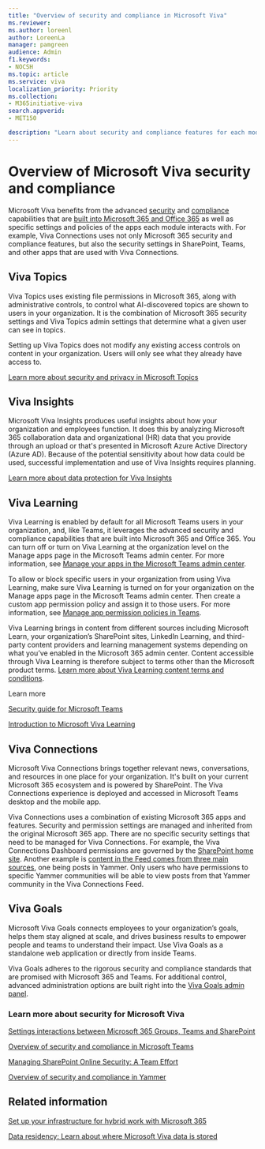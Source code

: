 ```yaml
---
title: "Overview of security and compliance in Microsoft Viva"
ms.reviewer: 
ms.author: loreenl
author: LoreenLa
manager: pamgreen
audience: Admin
f1.keywords:
- NOCSH
ms.topic: article
ms.service: viva
localization_priority: Priority
ms.collection:  
- M365initiative-viva
search.appverid:
- MET150

description: "Learn about security and compliance features for each module in Microsoft Viva"
---
```

# Overview of Microsoft Viva security and compliance
  
Microsoft Viva benefits from the advanced [security](/microsoft-365/security/microsoft-365-zero-trust) and [compliance](/microsoft-365/compliance/compliance-quick-tasks) capabilities that are [built into Microsoft 365 and Office 365](/microsoft-365/security) as well as specific settings and policies of the apps each module interacts with. For example, Viva Connections uses not only Microsoft 365 security and compliance features, but also the security settings in SharePoint, Teams, and other apps that are used with Viva Connections.

## Viva Topics
Viva Topics uses existing file permissions in Microsoft 365, along with administrative controls, to control what AI-discovered topics are shown to users in your organization. It is the combination of Microsoft 365 security settings and Viva Topics admin settings that determine what a given user can see in topics.

Setting up Viva Topics does not modify any existing access controls on content in your organization. Users will only see what they already have access to.

[Learn more about security and privacy in Microsoft Topics](/viva/topics/topic-experiences-security-privacy)

## Viva Insights

Microsoft Viva Insights produces useful insights about how your organization and employees function. It does this by analyzing Microsoft 365 collaboration data and organizational (HR) data that you provide through an upload or that's presented in Microsoft Azure Active Directory (Azure AD). Because of the potential sensitivity about how data could be used, successful implementation and use of Viva Insights requires planning.

[Learn more about data protection for Viva Insights](/viva/insights/privacy/data-protection-intro)

## Viva Learning
Viva Learning is enabled by default for all Microsoft Teams users in your organization, and, like Teams, it leverages the advanced security and compliance capabilities that are built into Microsoft 365 and Office 365. You can turn off or turn on Viva Learning at the organization level on the Manage apps page in the Microsoft Teams admin center. For more information, see [Manage your apps in the Microsoft Teams admin center](/microsoftteams/manage-apps).

To allow or block specific users in your organization from using Viva Learning, make sure Viva Learning is turned on for your organization on the Manage apps page in the Microsoft Teams admin center. Then create a custom app permission policy and assign it to those users. For more information, see [Manage app permission policies in Teams](/microsoftteams/teams-app-permission-policies).

Viva Learning brings in content from different sources including Microsoft Learn, your organization’s SharePoint sites, LinkedIn Learning, and third-party content providers and learning management systems depending on what you’ve enabled in the Microsoft 365 admin center. Content accessible through Viva Learning is therefore subject to terms other than the Microsoft product terms. [Learn more about Viva Learning content terms and conditions](/viva/learning/terms-and-conditions).

Learn more

[Security guide for Microsoft Teams](/microsoftteams/teams-security-guide)

[Introduction to Microsoft Viva Learning](/viva/learning/)
 
## Viva Connections
Microsoft Viva Connections brings together relevant news, conversations, and resources in one place for your organization. It's built on your current Microsoft 365 ecosystem and is powered by SharePoint. The Viva Connections experience is deployed and accessed in Microsoft Teams desktop and the mobile app. 

Viva Connections uses a combination of existing Microsoft 365 apps and features. Security and permission settings are managed and inherited from the original Microsoft 365 app. There are no specific security settings that need to be managed for Viva Connections. For example, the Viva Connections Dashboard permissions are  governed by the [SharePoint home site](/sharepoint/home-site). Another example is [content in the Feed comes from three main sources](/SharePoint/faqs-viva-connections-feed), one being posts in Yammer. Only users who have permissions to specific Yammer communities will be able to view posts from that Yammer community in the Viva Connections Feed.

## Viva Goals
Microsoft Viva Goals connects employees to your organization’s goals, helps them stay aligned at scale, and drives business results to empower people and teams to understand their impact. Use Viva Goals as a standalone web application or directly from inside Teams.

Viva Goals adheres to the rigorous security and compliance standards that are promised with Microsoft 365 and Teams. For additional control, advanced administration options are built right into the [Viva Goals admin panel](/viva/goals/navigate-admin-dashboard).

### Learn more about security for Microsoft Viva

[Settings interactions between Microsoft 365 Groups, Teams and SharePoint](/microsoft-365/solutions/groups-sharepoint-teams-governance)

[Overview of security and compliance in Microsoft Teams](/microsoftteams/security-compliance-overview)

[Managing SharePoint Online Security: A Team Effort](/microsoft-365/community/sharepoint-security-a-team-effort)

[Overview of security and compliance in Yammer](/Yammer/manage-security-and-compliance/security-and-compliance) 


## Related information
[Set up your infrastructure for hybrid work with Microsoft 365](/microsoft-365/solutions/empower-people-to-work-remotely)

[Data residency: Learn about where Microsoft Viva data is stored](/microsoft-365/enterprise/o365-data-locations#what-are-the-considerations-for-microsoft-viva-data-locations)
